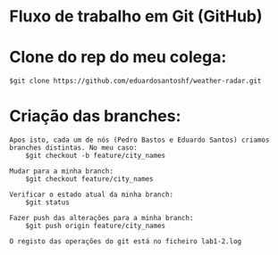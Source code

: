# Fluxo de trabalho em Git (GitHub)

# Clone do rep do meu colega:

    $git clone https://github.com/eduardosantoshf/weather-radar.git

# Criação das branches:

    Apos isto, cada um de nós (Pedro Bastos e Eduardo Santos) criamos branches distintas. No meu caso:
        $git checkout -b feature/city_names
    
    Mudar para a minha branch:
        $git checkout feature/city_names

    Verificar o estado atual da minha branch:
        $git status

    Fazer push das alterações para a minha branch:
        $git push origin feature/city_names

    O registo das operações do git está no ficheiro lab1-2.log

    